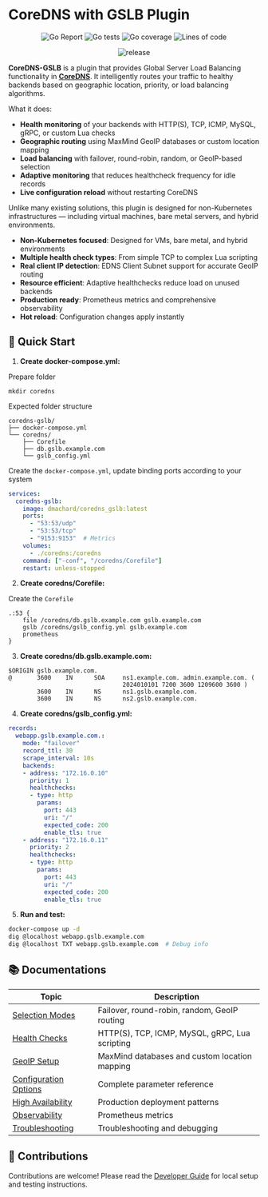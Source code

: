 # CoreDNS with GSLB Plugin

<p align="center">
  <img src="https://goreportcard.com/badge/github.com/dmachard/coredns-gslb" alt="Go Report"/>
  <img src="https://img.shields.io/badge/go%20tests-109-green" alt="Go tests"/>
  <img src="https://img.shields.io/badge/go%20coverage-71%25-green" alt="Go coverage"/>
  <img src="https://img.shields.io/badge/lines%20of%20code-2434-blue" alt="Lines of code"/>
</p>

<p align="center">
  <img src="https://img.shields.io/github/v/release/dmachard/coredns-gslb?logo=github&sort=semver" alt="release"/>
</p>

**CoreDNS-GSLB** is a plugin that provides Global Server Load Balancing functionality in **[CoreDNS](https://coredns.io/)**. It intelligently routes your traffic to healthy backends based on geographic location, priority, or load balancing algorithms.

What it does:
- **Health monitoring** of your backends with HTTP(S), TCP, ICMP, MySQL, gRPC, or custom Lua checks
- **Geographic routing** using MaxMind GeoIP databases or custom location mapping
- **Load balancing** with failover, round-robin, random, or GeoIP-based selection
- **Adaptive monitoring** that reduces healthcheck frequency for idle records
- **Live configuration reload** without restarting CoreDNS

Unlike many existing solutions, this plugin is designed for non-Kubernetes infrastructures — including virtual machines, bare metal servers, and hybrid environments.

- **Non-Kubernetes focused**: Designed for VMs, bare metal, and hybrid environments
- **Multiple health check types**: From simple TCP to complex Lua scripting
- **Real client IP detection**: EDNS Client Subnet support for accurate GeoIP routing  
- **Resource efficient**: Adaptive healthchecks reduce load on unused backends
- **Production ready**: Prometheus metrics and comprehensive observability
- **Hot reload**: Configuration changes apply instantly

## 🚀 Quick Start

1. **Create docker-compose.yml:**

Prepare folder

```
mkdir coredns
```

Expected folder structure

```
coredns-gslb/
├── docker-compose.yml
└── coredns/
    ├── Corefile
    ├── db.gslb.example.com
    └── gslb_config.yml
```

Create the `docker-compose.yml`, update binding ports according to your system

```yaml
services:
  coredns-gslb:
    image: dmachard/coredns_gslb:latest
    ports:
      - "53:53/udp"
      - "53:53/tcp"
      - "9153:9153"  # Metrics
    volumes:
      - ./coredns:/coredns
    command: ["-conf", "/coredns/Corefile"]
    restart: unless-stopped
```
    
2. **Create coredns/Corefile:**

Create the `Corefile`

```
.:53 {
    file /coredns/db.gslb.example.com gslb.example.com
    gslb /coredns/gslb_config.yml gslb.example.com
    prometheus
}
```

3. **Create coredns/db.gslb.example.com:**

```
$ORIGIN gslb.example.com.
@       3600    IN      SOA     ns1.example.com. admin.example.com. (
                                2024010101 7200 3600 1209600 3600 )
        3600    IN      NS      ns1.gslb.example.com.
        3600    IN      NS      ns2.gslb.example.com.
```

4. **Create coredns/gslb_config.yml:**

```yaml
records:
  webapp.gslb.example.com.:
    mode: "failover"
    record_ttl: 30
    scrape_interval: 10s
    backends:
    - address: "172.16.0.10"
      priority: 1
      healthchecks:
      - type: http
        params:
          port: 443
          uri: "/"
          expected_code: 200
          enable_tls: true
    - address: "172.16.0.11"
      priority: 2
      healthchecks:
      - type: http
        params:
          port: 443
          uri: "/"
          expected_code: 200
          enable_tls: true
```

5. **Run and test:**

```bash
docker-compose up -d
dig @localhost webapp.gslb.example.com
dig @localhost TXT webapp.gslb.example.com  # Debug info
```

## 📚 Documentations

| Topic | Description |
|-------|-------------|
| [Selection Modes](docs/modes.md) | Failover, round-robin, random, GeoIP routing |
| [Health Checks](docs/healthchecks.md) | HTTP(S), TCP, ICMP, MySQL, gRPC, Lua scripting |
| [GeoIP Setup](doc/configuration.md#geoip) | MaxMind databases and custom location mapping |
| [Configuration Options](doc/configuration.md) | Complete parameter reference |
| [High Availability](docs/architecture.md) | Production deployment patterns |
| [Observability](docs/observability.md) | Prometheus metrics |
| [Troubleshooting](docs/troubleshooting.md) | Troubleshooting and debugging |

## 👥 Contributions

Contributions are welcome! Please read the [Developer Guide](CONTRIBUTING.md) for local setup and testing instructions.
